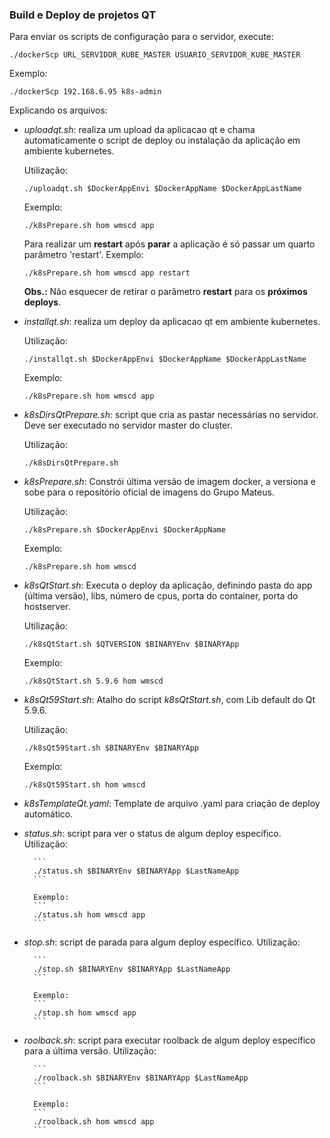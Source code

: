 ### Build e Deploy de projetos QT

Para enviar os scripts de configuração para o servidor, execute:

```
./dockerScp URL_SERVIDOR_KUBE_MASTER USUARIO_SERVIDOR_KUBE_MASTER
```

Exemplo:
```
./dockerScp 192.168.6.95 k8s-admin
```

Explicando os arquivos:


- *uploadqt.sh*: realiza um upload da aplicacao qt e chama automaticamente o script de deploy ou instalação da aplicação em ambiente kubernetes.
    
    Utilização:
    
    ```
    ./uploadqt.sh $DockerAppEnvi $DockerAppName $DockerAppLastName
    ```
    
    Exemplo: 
    ```
    ./k8sPrepare.sh hom wmscd app
    ``` 
    Para realizar um **restart** após **parar** a aplicação é só passar um quarto parâmetro 'restart'. Exemplo:
    ```
    ./k8sPrepare.sh hom wmscd app restart
    ```
    **Obs.:** Não esquecer de retirar o parâmetro **restart** para os **próximos deploys**.
    

- *installqt.sh*: realiza um deploy da aplicacao qt em ambiente kubernetes.
    
    Utilização:
    
    ```
    ./installqt.sh $DockerAppEnvi $DockerAppName $DockerAppLastName
    ```
    
    Exemplo: 
    ```
    ./k8sPrepare.sh hom wmscd app
    ``` 

- *k8sDirsQtPrepare.sh*: script que cria as pastar necessárias no servidor. Deve ser executado no servidor master do cluster.
    
    Utilização:
    
    ```
    ./k8sDirsQtPrepare.sh
    ```

- *k8sPrepare.sh*: Constrói última versão de imagem docker, a versiona e sobe para o repositório oficial de imagens do Grupo Mateus.
    
    Utilização:
    
    ```
    ./k8sPrepare.sh $DockerAppEnvi $DockerAppName
    ```
    
    Exemplo: 
    ```
    ./k8sPrepare.sh hom wmscd
    ```    
- *k8sQtStart.sh*: Executa o deploy da aplicação, definindo pasta do app (última versão), libs, número de cpus, porta do container, porta do hostserver.
    
    Utilização:
            
    ```
    ./k8sQtStart.sh $QTVERSION $BINARYEnv $BINARYApp
    ```
        
    Exemplo: 
    ```
    ./k8sQtStart.sh 5.9.6 hom wmscd 
    ```
- *k8sQt59Start.sh*: Atalho do script *k8sQtStart.sh*, com Lib default do Qt 5.9.6.
    
    Utilização:
        
    ```
    ./k8sQt59Start.sh $BINARYEnv $BINARYApp 
    ```
        
    Exemplo: 
    ```
    ./k8sQt59Start.sh hom wmscd 
    ```    
- *k8sTemplateQt.yaml*: Template de arquivo .yaml para criação de deploy automático.

- *status.sh*: script para ver o status de algum deploy específico.
    Utilização:
            
        ```
        ./status.sh $BINARYEnv $BINARYApp $LastNameApp
        ```
            
        Exemplo: 
        ```
        ./status.sh hom wmscd app
        ```  

- *stop.sh*: script de parada para algum deploy específico.
    Utilização:
            
        ```
        ./stop.sh $BINARYEnv $BINARYApp $LastNameApp
        ```
            
        Exemplo: 
        ```
        ./stop.sh hom wmscd app
        ```    

- *roolback.sh*: script para executar roolback de algum deploy específico para a última versão.
    Utilização:
            
        ```
        ./roolback.sh $BINARYEnv $BINARYApp $LastNameApp
        ```
            
        Exemplo: 
        ```
        ./roolback.sh hom wmscd app
        ```  
